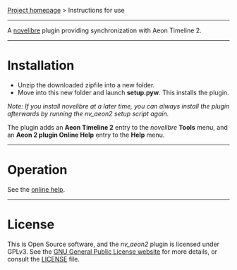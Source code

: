 [Project homepage](https://github.com/peter88213/nv_aeon2) > Instructions for use

--- 

A [novelibre](https://github.com/peter88213/novelibre/) plugin providing synchronization with Aeon Timeline 2. 

---

# Installation

- Unzip the downloaded zipfile into a new folder.
- Move into this new folder and launch **setup.pyw**. This installs the plugin.

*Note: If you install novelibre at a later time, you can always install the plugin afterwards by running the nv_aeon2 setup script again.*

The plugin adds an **Aeon Timeline 2** entry to the *novelibre* **Tools** menu, and an **Aeon 2 plugin Online Help** entry to the **Help** menu. 

---

# Operation

See the [online help](https://peter88213.github.io/nvhelp-en/nv_aeon2/).

---

# License

This is Open Source software, and the *nv_aeon2* plugin is licensed under GPLv3. See the
[GNU General Public License website](https://www.gnu.org/licenses/gpl-3.0.en.html) for more
details, or consult the [LICENSE](https://github.com/peter88213/nv_aeon2/blob/main/LICENSE) file.

